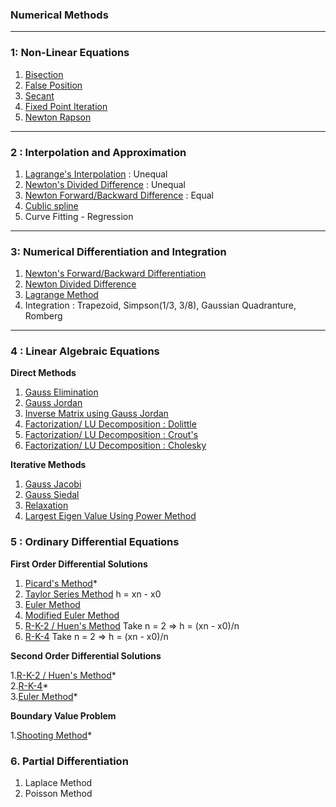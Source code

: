 ### Numerical Methods

***

### 1: Non-Linear Equations
1. [Bisection ](https://atozmath.com/CONM/Bisection.aspx?q=bi)
2. [False Position ](https://atozmath.com/CONM/Bisection.aspx?q=fp)
3. [Secant ](https://atozmath.com/CONM/Bisection.aspx?q=se)
4. [Fixed Point Iteration ](https://atozmath.com/CONM/Bisection.aspx?q=it)
5. [Newton Rapson ](https://atozmath.com/CONM/Bisection.aspx?q=nr)

***

### 2 : Interpolation and Approximation

1. [Lagrange's Interpolation](https://atozmath.com/CONM/NumeInterPola.aspx?q=LI&m=1) : Unequal
2. [Newton's Divided Difference](https://atozmath.com/CONM/NumeInterPola.aspx?q=DD&m=1) : Unequal
3. [Newton Forward/Backward Difference](https://atozmath.com/CONM/NumeInterPola.aspx?q=A&m=1) : Equal
4. [Cublic spline](https://atozmath.com/CONM/CubicSpline.aspx)
5. Curve Fitting - Regression
***

### 3: Numerical Differentiation and Integration 

1. [Newton's Forward/Backward Differentiation ](https://atozmath.com/CONM/NumeDiff.aspx?q=A) 
2. [Newton Divided Difference ](https://atozmath.com/CONM/NumeDiff.aspx?q=DD)
3. [Lagrange Method ](https://atozmath.com/CONM/NumeDiff.aspx?q=LI)
4. Integration : Trapezoid, Simpson(1/3, 3/8), Gaussian Quadranture, Romberg
***

### 4 : Linear Algebraic Equations
**Direct Methods**
1. [Gauss Elimination ](https://matrixcalc.org/en/slu.html)
2. [Gauss Jordan ](https://matrixcalc.org/en/slu.html)
3. [Inverse Matrix using Gauss Jordan](https://onlinemschool.com/math/assistance/matrix/inverse/)
4. [Factorization/ LU Decomposition : Dolittle](https://atozmath.com/CONM/GaussEli.aspx?q=LUD2&q1=2%603x%2b2y%2bz%3d10%3b2x%2b3y%2b2z%3d14%3bx%2b2y%2b3z%3d14%60LUD2%60%601.25&dm=D&dp=4&do=1#PrevPart)
5. [Factorization/ LU Decomposition : Crout's](https://atozmath.com/CONM/GaussEli.aspx?q=LUC2&q1=2%603x%2b2y%2bz%3d10%3b2x%2b3y%2b2z%3d14%3bx%2b2y%2b3z%3d14%60LUC2%60%601.25&dm=D&dp=4&do=1#PrevPart)
6. [Factorization/ LU Decomposition : Cholesky](https://atozmath.com/CONM/GaussEli.aspx?q=CD2&q1=2%603x%2b2y%2bz%3d10%3b2x%2b3y%2b2z%3d14%3bx%2b2y%2b3z%3d14%60CD2%60%601.25&dm=D&dp=4&do=1#PrevPart)

**Iterative Methods**
1. [Gauss Jacobi ](https://atozmath.com/CONM/GaussEli.aspx?q=GJ2&q1=2%6020x%2by-2z%3d17%3b3x%2b20y-z%3d-18%3b2x-3y%2b20z%3d25%60GJ2%600%2c0%2c0%601.25&dm=D&dp=4&do=1#PrevPart)
2. [Gauss Siedal ](https://atozmath.com/CONM/GaussEli.aspx?q=GS2&q1=2%6020x%2By-2z%3D17%3B3x%2B20y-z%3D-18%3B2x-3y%2B20z%3D25%60GS2%600%2C0%2C0%601.25&dm=D&dp=4&do=0)
3. [Relaxation ](https://atozmath.com/CONM/GaussEli.aspx?q=RM2&q1=2%6020x%2by-2z%3d17%3b3x%2b20y-z%3d-18%3b2x-3y%2b20z%3d25%60RM2%600%2c0%2c0%601.25&dm=D&dp=4&do=1#PrevPart)
4. [Largest Eigen Value Using Power Method](https://atozmath.com/MatrixEv.aspx?q=powermethod)

### 5 : Ordinary Differential Equations

**First Order Differential Solutions**

1. [Picard's Method]()*
2. [Taylor Series Method](https://atozmath.com/CONM/RungeKutta.aspx?q=ts) h = xn - x0
3. [Euler Method](https://atozmath.com/CONM/RungeKutta.aspx?q=euler)
4. [Modified Euler Method](https://atozmath.com/CONM/RungeKutta.aspx?q=meuler)
5. [R-K-2 / Huen's Method](https://atozmath.com/CONM/RungeKutta.aspx?q=rk2) Take n = 2 => h = (xn - x0)/n
6. [R-K-4](https://atozmath.com/CONM/RungeKutta.aspx?q=rk4) Take n = 2 => h = (xn - x0)/n

**Second Order Differential Solutions**

1.[R-K-2 / Huen's Method]()*     
2.[R-K-4]()*                                                                                
3.[Euler Method]()*

**Boundary Value Problem**

1.[Shooting Method]()*

### 6. Partial Differentiation 
1. Laplace Method
2. Poisson Method
